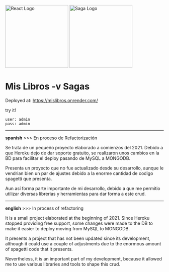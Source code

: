 <p align="left">
  <img src="https://encrypted-tbn0.gstatic.com/images?q=tbn:ANd9GcRn5Ipwht9SgjUySSRE65fzvbr_6Ek2Gx-iyw&usqp=CAU" width="200" alt="React Logo" />
  <img src="https://encrypted-tbn0.gstatic.com/images?q=tbn:ANd9GcSU68NZj_RTViKuOFmRFEwQAGhj5hVM6KvCrw&usqp=CAU" width="200" alt="Saga Logo" />
</p>

# Mis Libros -v Sagas 

Deployed at:
https://mislibros.onrender.com/

try it!
```
user: admin
pass: admin
```
----
**spanish** >>> En proceso de Refactorización

Se trata de un pequeño proyecto elaborado a comienzos del 2021.
Debido a que Heroku dejo de dar soporte gratuito, se realizaron unos cambios en la BD para facilitar el deploy
pasando de MySQL a MONGODB.

Presenta un proyecto que no fue actualizado desde su desarrollo, aunque le vendrian bien un par de ajustes 
debido a la enorme cantidad de codigo spagetti que presenta.

Aun así forma parte importante de mi desarrollo, debido a que me permitio utilizar diversas librerias
y herramientas para dar forma a este crud.


----

**english** >>> In process of refactoring

It is a small project elaborated at the beginning of 2021.
Since Heroku stopped providing free support, some changes were made to the DB to make it easier to deploy
moving from MySQL to MONGODB.

It presents a project that has not been updated since its development, although it could use a couple of adjustments
due to the enormous amount of spagetti code that it presents.

Nevertheless, it is an important part of my development, because it allowed me to use various libraries
and tools to shape this crud.

